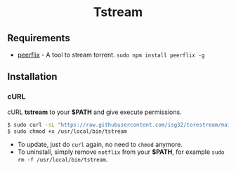<h1 align="center">Tstream</h1>

## Requirements

* [peerflix](https://github.com/mafintosh/peerflix) - A tool to stream torrent. `sudo npm install peerflix -g`

## Installation

### cURL
cURL **tstream** to your **$PATH** and give execute permissions.

```sh
$ sudo curl -sL "https://raw.githubusercontent.com/isg32/torestream/main/tstream" -o /usr/local/bin/tstream
$ sudo chmod +x /usr/local/bin/tstream
```
- To update, just do `curl` again, no need to `chmod` anymore.
- To uninstall, simply remove `notflix` from your **$PATH**, for example `sudo rm -f /usr/local/bin/tstream`.

